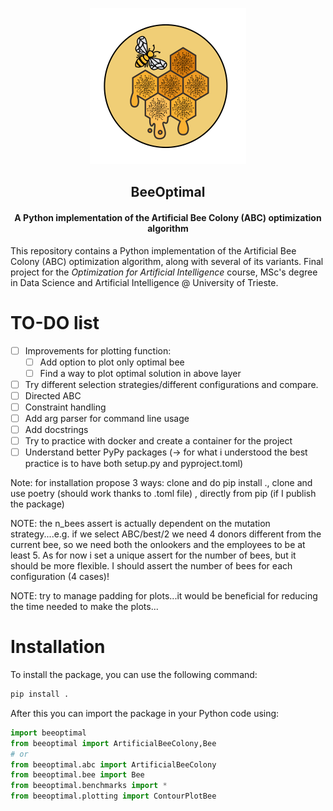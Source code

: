 <p align="center">
  <a href="https://github.com/giuliofantuzzi/BeeOptimal">
    <!-- <img src="https://github.com/giuliofantuzzi/BeeOptimal/raw/main/assets/LogoBeeOptimal.png" alt="Logo" width="250" height="250"> -->
    <img src="assets/LogoBeeOptimal.png" alt="Logo" width="250" height="250">
  </a>
</p>
<h2 align="center">BeeOptimal</h2>
<h4 align="center">A Python implementation of the Artificial Bee Colony (ABC) optimization algorithm</h4>



This repository contains a Python implementation of the Artificial Bee Colony (ABC) optimization algorithm, along with several of its variants. Final project for the *Optimization for Artificial Intelligence* course, MSc's degree in Data Science and Artificial Intelligence @ University of Trieste.


# TO-DO list

- [ ] Improvements for plotting function:
  - [ ] Add option to plot only optimal bee
  - [ ] Find a way to plot optimal solution in above layer
- [ ] Try different selection strategies/different configurations and compare.
- [ ] Directed ABC
- [ ] Constraint handling
- [ ] Add arg parser for command line usage
- [ ] Add docstrings
- [ ] Try to practice with docker and create a container for the project
- [ ] Understand better PyPy packages (-> for what i understood the best practice is to have both setup.py and pyproject.toml)

Note: for installation propose 3 ways: clone and do pip install ., clone and use poetry (should work thanks to .toml file) , directly from pip (if I publish the package)

NOTE: the n_bees assert is actually dependent on the mutation strategy....e.g. if we select ABC/best/2 we need 4 donors different from the current bee,
so we need both the onlookers and the employees to be at least 5. As for now i set a unique assert for the number of bees, but it should be more flexible.
I should assert the number of bees for each configuration (4 cases)!


NOTE: try to manage padding for plots...it would be beneficial for reducing the time needed to make the plots...
# Installation

To install the package, you can use the following command:

```bash
pip install .
```

After this you can import the package in your Python code using:

```python
import beeoptimal
from beeoptimal import ArtificialBeeColony,Bee
# or
from beeoptimal.abc import ArtificialBeeColony
from beeoptimal.bee import Bee
from beeoptimal.benchmarks import *
from beeoptimal.plotting import ContourPlotBee
```